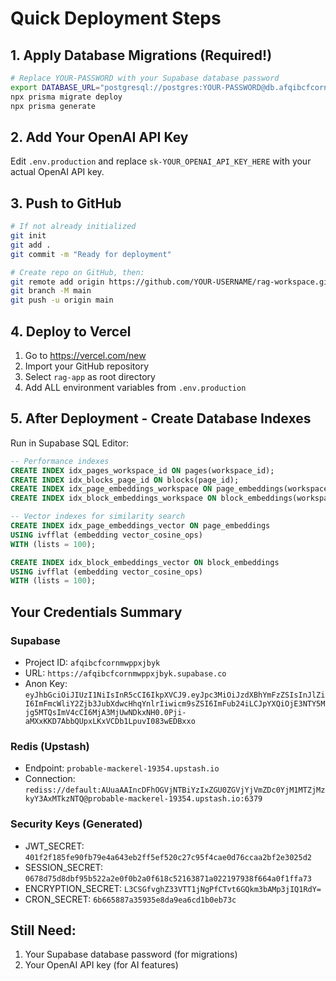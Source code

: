 # Quick Deployment Steps

## 1. Apply Database Migrations (Required!)

```bash
# Replace YOUR-PASSWORD with your Supabase database password
export DATABASE_URL="postgresql://postgres:YOUR-PASSWORD@db.afqibcfcornmwppxjbyk.supabase.co:5432/postgres"
npx prisma migrate deploy
npx prisma generate
```

## 2. Add Your OpenAI API Key

Edit `.env.production` and replace `sk-YOUR_OPENAI_API_KEY_HERE` with your actual OpenAI API key.

## 3. Push to GitHub

```bash
# If not already initialized
git init
git add .
git commit -m "Ready for deployment"

# Create repo on GitHub, then:
git remote add origin https://github.com/YOUR-USERNAME/rag-workspace.git
git branch -M main
git push -u origin main
```

## 4. Deploy to Vercel

1. Go to https://vercel.com/new
2. Import your GitHub repository
3. Select `rag-app` as root directory
4. Add ALL environment variables from `.env.production`

## 5. After Deployment - Create Database Indexes

Run in Supabase SQL Editor:

```sql
-- Performance indexes
CREATE INDEX idx_pages_workspace_id ON pages(workspace_id);
CREATE INDEX idx_blocks_page_id ON blocks(page_id);
CREATE INDEX idx_page_embeddings_workspace ON page_embeddings(workspace_id);
CREATE INDEX idx_block_embeddings_workspace ON block_embeddings(workspace_id);

-- Vector indexes for similarity search
CREATE INDEX idx_page_embeddings_vector ON page_embeddings 
USING ivfflat (embedding vector_cosine_ops)
WITH (lists = 100);

CREATE INDEX idx_block_embeddings_vector ON block_embeddings 
USING ivfflat (embedding vector_cosine_ops)
WITH (lists = 100);
```

## Your Credentials Summary

### Supabase
- Project ID: `afqibcfcornmwppxjbyk`
- URL: `https://afqibcfcornmwppxjbyk.supabase.co`
- Anon Key: `eyJhbGciOiJIUzI1NiIsInR5cCI6IkpXVCJ9.eyJpc3MiOiJzdXBhYmFzZSIsInJlZiI6ImFmcWliY2Zjb3JubXdwcHhqYnlrIiwicm9sZSI6ImFub24iLCJpYXQiOjE3NTY5Mjg5MTQsImV4cCI6MjA3MjUwNDkxNH0.0Pji-aMXxKKD7AbbQUpxLKxVCDb1LpuvI083wEDBxxo`

### Redis (Upstash)
- Endpoint: `probable-mackerel-19354.upstash.io`
- Connection: `rediss://default:AUuaAAIncDFhOGVjNTBiYzIxZGU0ZGVjYjVmZDc0YjM1MTZjMzkyY3AxMTkzNTQ@probable-mackerel-19354.upstash.io:6379`

### Security Keys (Generated)
- JWT_SECRET: `401f2f185fe90fb79e4a643eb2ff5ef520c27c95f4cae0d76ccaa2bf2e3025d2`
- SESSION_SECRET: `0678d75d8dbf95b522a2e0f0b2a0f618c52163871a022197938f664a0f1ffa73`
- ENCRYPTION_SECRET: `L3CSGfvghZ33VTT1jNgPfCTvt6GQkm3bAMp3jIQ1RdY=`
- CRON_SECRET: `6b665887a35935e8da9ea6cd1b0eb73c`

## Still Need:
1. Your Supabase database password (for migrations)
2. Your OpenAI API key (for AI features)